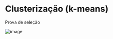# Clusterização (k-means)
Prova de seleção								
								
								
![image](https://user-images.githubusercontent.com/60190783/113884630-81e32380-9795-11eb-8f25-e5f49d8f6b71.png)

